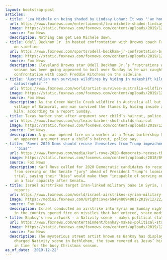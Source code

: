 ```yaml
---
layout: bootstrap-post
articles:
- title: 'Lea Michele on being shaded by Lindsay Lohan: It was ''an honor'''
  url: https://www.foxnews.com/entertainment/lea-michele-shaded-lindsay-lohan
  image: https://static.foxnews.com/foxnews.com/content/uploads/2019/12/40514441-Lea-Michele-lindsay-lohan.jpg
  source: Fox News
  description: Nothing can get Lea Michele down.
- title: Odell Beckham Jr. in heated confrontation with Browns coach Freddie Kitchens
    on sideline
  url: https://www.foxnews.com/sports/odell-beckham-jr-confrontation-browns-freddie-kitchens
  image: https://static.foxnews.com/foxnews.com/content/uploads/2019/12/Odell-Beckham4.jpg
  source: Fox News
  description: Cleveland Browns star Odell Beckham Jr.’s frustrations with how the
    season has been going appeared to boil over Sunday as he was caught in a heated
    confrontation with coach Freddie Kitchens on the sideline.
- title: 'Australian man survives wildfires by hiding in makeshift kiln: ''This was
    catastrophic'''
  url: https://www.foxnews.com/world/artist-survives-australia-wildfire-by-hiding-in-makeshift-kiln
  image: https://static.foxnews.com/foxnews.com/content/uploads/2019/12/Australian-Fires-1.jpg
  source: Fox News
  description: As the Green Wattle Creek wildfire in Australia all but wiped out the
    village of Balmoral, one man survived the flames by hiding inside a makeshift
    kiln, according to a report Sunday.
- title: Texas barber shot after argument over child’s haircut, police say
  url: https://www.foxnews.com/us/texas-barber-shot-childs-haircut
  image: https://static.foxnews.com/foxnews.com/content/uploads/2019/12/police-cars.jpg
  source: Fox News
  description: A gunman opened fire on a worker at a Texas barbershop Saturday after
    an apparent argument over a child’s haircut, police say.
- title: 'Rove: 2020 Dems should recuse themselves from Trump impeachment trial for
    ''bias'''
  url: https://www.foxnews.com/media/karl-rove-2020-democrats-recuse-themselves-senate-impeachment-trial
  image: https://static.foxnews.com/foxnews.com/content/uploads/2018/09/0_21_450_011509_greta_rove.jpg
  source: Fox News
  description: Karl Rove called for 2020 Democratic candidates to recuse themselves
    from serving on the Senate "jury" ahead of President Trump's looming impeachment
    trial, saying their "bias" would make them "incapable of serving on the jury"
    in a fair capacity after Senato…
- title: Israel airstrikes target Iran-linked military base in Syria, state media
    reports
  url: https://www.foxnews.com/world/israel-airstrikes-syrian-military-base-iran
  image: https://media2.foxnews.com/BrightCove/694940094001/2019/12/22/694940094001_6117667030001_6117678506001-vs.jpg
  source: Fox News
  description: Israel conducted an airstrike into Syria on Sunday night as air defenses
    in the country opened fire on missiles that had entered, state media reported.
- title: Banksy's new artwork - a Nativity scene - makes political statement in Bethlehem
  url: https://www.foxnews.com/entertainment/banksy-makes-political-statement-in-bethlehem-nativity-scene
  image: https://static.foxnews.com/foxnews.com/content/uploads/2019/12/Banksy-Nativity.jpg
  source: Fox News
  description: The mysterious street artist known as Banksy has displayed a politically
    charged Nativity scene in Bethlehem, the town revered as Jesus’ birthplace, just
    in time for the busy Christmas season.
as_of_date: '2019-12-22'
---
```


